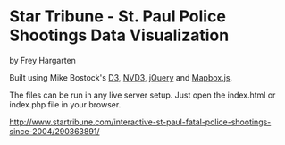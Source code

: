 Star Tribune - St. Paul Police Shootings Data Visualization
================

by Frey Hargarten

Built using Mike Bostock's [D3](https://github.com/mbostock/d3), [NVD3](http://nvd3.org/), [jQuery](https://github.com/jquery/jquery) and [Mapbox.js](https://www.mapbox.com/mapbox.js/api/v2.2.2/).

The files can be run in any live server setup. Just open the index.html or index.php file in your browser.

http://www.startribune.com/interactive-st-paul-fatal-police-shootings-since-2004/290363891/